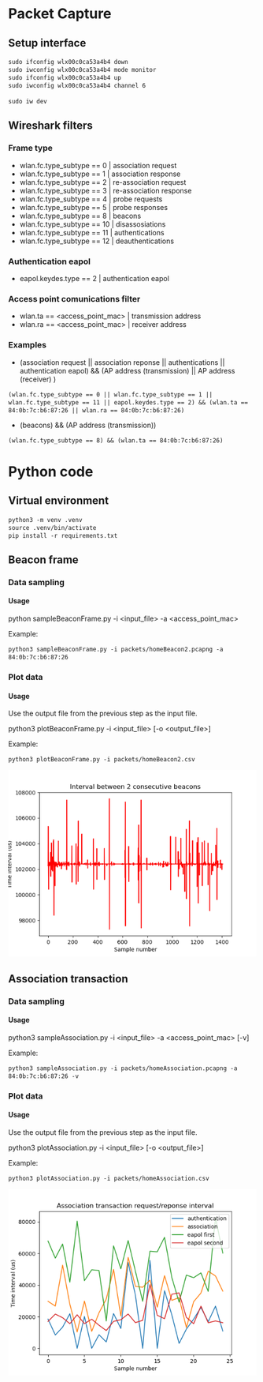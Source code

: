 # Packet Capture

## Setup interface

```console
sudo ifconfig wlx00c0ca53a4b4 down
sudo iwconfig wlx00c0ca53a4b4 mode monitor
sudo ifconfig wlx00c0ca53a4b4 up
sudo iwconfig wlx00c0ca53a4b4 channel 6

sudo iw dev
```
## Wireshark filters

### Frame type

- wlan.fc.type_subtype == 0	    | association request
- wlan.fc.type_subtype == 1	    | association response
- wlan.fc.type_subtype == 2	    | re-association request
- wlan.fc.type_subtype == 3	    | re-association response
- wlan.fc.type_subtype == 4	    | probe requests
- wlan.fc.type_subtype == 5	    | probe responses
- wlan.fc.type_subtype == 8	    | beacons
- wlan.fc.type_subtype == 10	| disassosiations
- wlan.fc.type_subtype == 11	| authentications
- wlan.fc.type_subtype == 12	| deauthentications

### Authentication eapol
- eapol.keydes.type == 2		| authentication eapol 

### Access point comunications filter
- wlan.ta == <access_point_mac>    | transmission address
- wlan.ra == <access_point_mac>   | receiver address


### Examples

- (association request || association reponse || authentications || authentication eapol) && (AP address (transmission) || AP address (receiver) )

```console
(wlan.fc.type_subtype == 0 || wlan.fc.type_subtype == 1 || wlan.fc.type_subtype == 11 || eapol.keydes.type == 2) && (wlan.ta == 84:0b:7c:b6:87:26 || wlan.ra == 84:0b:7c:b6:87:26)
```

- (beacons) && (AP address (transmission))

```console
(wlan.fc.type_subtype == 8) && (wlan.ta == 84:0b:7c:b6:87:26)
```

# Python code

## Virtual environment

```console
python3 -m venv .venv
source .venv/bin/activate
pip install -r requirements.txt
```

## Beacon frame

### Data sampling
#### Usage

python sampleBeaconFrame.py -i <input_file> -a <access_point_mac>

Example:
```console
python3 sampleBeaconFrame.py -i packets/homeBeacon2.pcapng -a 84:0b:7c:b6:87:26
```

### Plot data

#### Usage

Use the output file from the previous step as the input file.

python3 plotBeaconFrame.py -i <input_file> [-o <output_file>]

Example:
```console
python3 plotBeaconFrame.py -i packets/homeBeacon2.csv
```

![beacon plot example](images/beaconPlot.png)
## Association transaction
### Data sampling
#### Usage

python3 sampleAssociation.py -i <input_file> -a <access_point_mac> [-v]

Example:
```console
python3 sampleAssociation.py -i packets/homeAssociation.pcapng -a 84:0b:7c:b6:87:26 -v 
```
### Plot data

#### Usage

Use the output file from the previous step as the input file.

python3 plotAssociation.py -i <input_file> [-o <output_file>]

Example:
```console
python3 plotAssociation.py -i packets/homeAssociation.csv
```

![association plot example](images/homeAssociation.png)

